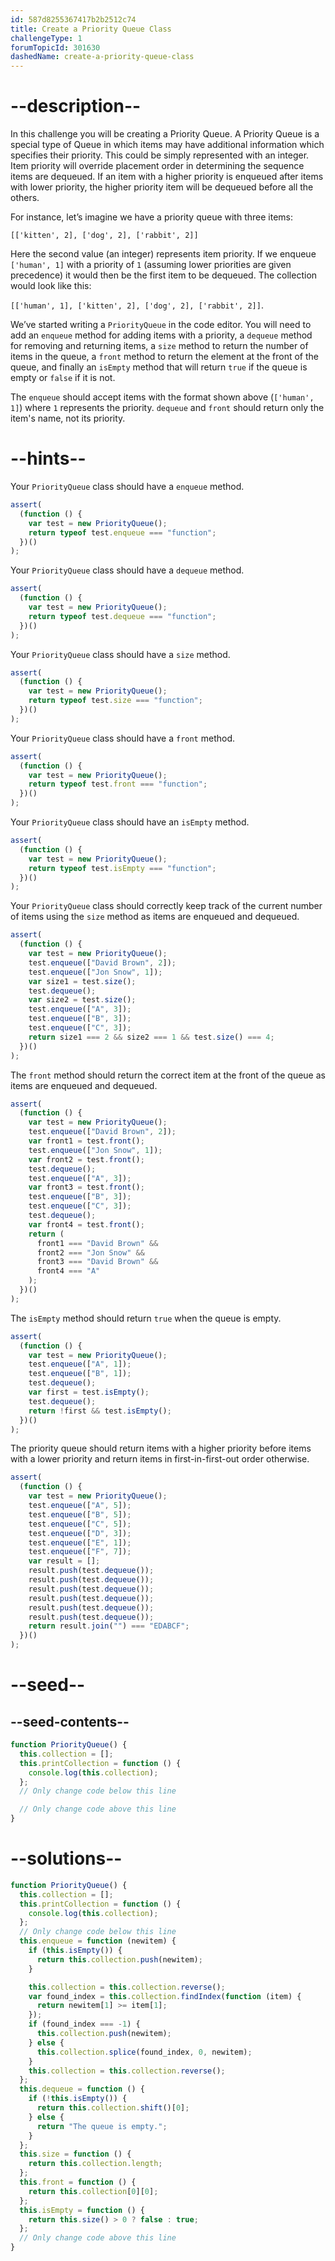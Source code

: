 ```yaml
---
id: 587d8255367417b2b2512c74
title: Create a Priority Queue Class
challengeType: 1
forumTopicId: 301630
dashedName: create-a-priority-queue-class
---
```


# --description--

In this challenge you will be creating a Priority Queue. A Priority Queue is a special type of Queue in which items may have additional information which specifies their priority. This could be simply represented with an integer. Item priority will override placement order in determining the sequence items are dequeued. If an item with a higher priority is enqueued after items with lower priority, the higher priority item will be dequeued before all the others.

For instance, let’s imagine we have a priority queue with three items:

`[['kitten', 2], ['dog', 2], ['rabbit', 2]]`

Here the second value (an integer) represents item priority. If we enqueue `['human', 1]` with a priority of `1` (assuming lower priorities are given precedence) it would then be the first item to be dequeued. The collection would look like this:

`[['human', 1], ['kitten', 2], ['dog', 2], ['rabbit', 2]]`.

We’ve started writing a `PriorityQueue` in the code editor. You will need to add an `enqueue` method for adding items with a priority, a `dequeue` method for removing and returning items, a `size` method to return the number of items in the queue, a `front` method to return the element at the front of the queue, and finally an `isEmpty` method that will return `true` if the queue is empty or `false` if it is not.

The `enqueue` should accept items with the format shown above (`['human', 1]`) where `1` represents the priority. `dequeue` and `front` should return only the item's name, not its priority.

# --hints--

Your `PriorityQueue` class should have a `enqueue` method.

```js
assert(
  (function () {
    var test = new PriorityQueue();
    return typeof test.enqueue === "function";
  })()
);
```

Your `PriorityQueue` class should have a `dequeue` method.

```js
assert(
  (function () {
    var test = new PriorityQueue();
    return typeof test.dequeue === "function";
  })()
);
```

Your `PriorityQueue` class should have a `size` method.

```js
assert(
  (function () {
    var test = new PriorityQueue();
    return typeof test.size === "function";
  })()
);
```

Your `PriorityQueue` class should have a `front` method.

```js
assert(
  (function () {
    var test = new PriorityQueue();
    return typeof test.front === "function";
  })()
);
```

Your `PriorityQueue` class should have an `isEmpty` method.

```js
assert(
  (function () {
    var test = new PriorityQueue();
    return typeof test.isEmpty === "function";
  })()
);
```

Your `PriorityQueue` class should correctly keep track of the current number of items using the `size` method as items are enqueued and dequeued.

```js
assert(
  (function () {
    var test = new PriorityQueue();
    test.enqueue(["David Brown", 2]);
    test.enqueue(["Jon Snow", 1]);
    var size1 = test.size();
    test.dequeue();
    var size2 = test.size();
    test.enqueue(["A", 3]);
    test.enqueue(["B", 3]);
    test.enqueue(["C", 3]);
    return size1 === 2 && size2 === 1 && test.size() === 4;
  })()
);
```

The `front` method should return the correct item at the front of the queue as items are enqueued and dequeued.

```js
assert(
  (function () {
    var test = new PriorityQueue();
    test.enqueue(["David Brown", 2]);
    var front1 = test.front();
    test.enqueue(["Jon Snow", 1]);
    var front2 = test.front();
    test.dequeue();
    test.enqueue(["A", 3]);
    var front3 = test.front();
    test.enqueue(["B", 3]);
    test.enqueue(["C", 3]);
    test.dequeue();
    var front4 = test.front();
    return (
      front1 === "David Brown" &&
      front2 === "Jon Snow" &&
      front3 === "David Brown" &&
      front4 === "A"
    );
  })()
);
```

The `isEmpty` method should return `true` when the queue is empty.

```js
assert(
  (function () {
    var test = new PriorityQueue();
    test.enqueue(["A", 1]);
    test.enqueue(["B", 1]);
    test.dequeue();
    var first = test.isEmpty();
    test.dequeue();
    return !first && test.isEmpty();
  })()
);
```

The priority queue should return items with a higher priority before items with a lower priority and return items in first-in-first-out order otherwise.

```js
assert(
  (function () {
    var test = new PriorityQueue();
    test.enqueue(["A", 5]);
    test.enqueue(["B", 5]);
    test.enqueue(["C", 5]);
    test.enqueue(["D", 3]);
    test.enqueue(["E", 1]);
    test.enqueue(["F", 7]);
    var result = [];
    result.push(test.dequeue());
    result.push(test.dequeue());
    result.push(test.dequeue());
    result.push(test.dequeue());
    result.push(test.dequeue());
    result.push(test.dequeue());
    return result.join("") === "EDABCF";
  })()
);
```

# --seed--

## --seed-contents--

```js
function PriorityQueue() {
  this.collection = [];
  this.printCollection = function () {
    console.log(this.collection);
  };
  // Only change code below this line

  // Only change code above this line
}
```

# --solutions--

```js
function PriorityQueue() {
  this.collection = [];
  this.printCollection = function () {
    console.log(this.collection);
  };
  // Only change code below this line
  this.enqueue = function (newitem) {
    if (this.isEmpty()) {
      return this.collection.push(newitem);
    }

    this.collection = this.collection.reverse();
    var found_index = this.collection.findIndex(function (item) {
      return newitem[1] >= item[1];
    });
    if (found_index === -1) {
      this.collection.push(newitem);
    } else {
      this.collection.splice(found_index, 0, newitem);
    }
    this.collection = this.collection.reverse();
  };
  this.dequeue = function () {
    if (!this.isEmpty()) {
      return this.collection.shift()[0];
    } else {
      return "The queue is empty.";
    }
  };
  this.size = function () {
    return this.collection.length;
  };
  this.front = function () {
    return this.collection[0][0];
  };
  this.isEmpty = function () {
    return this.size() > 0 ? false : true;
  };
  // Only change code above this line
}
```

